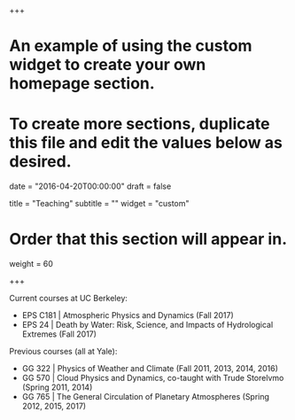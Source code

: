 +++
# An example of using the custom widget to create your own homepage section.
# To create more sections, duplicate this file and edit the values below as desired.

date = "2016-04-20T00:00:00"
draft = false

title = "Teaching"
subtitle = ""
widget = "custom"

# Order that this section will appear in.
weight = 60

+++

Current courses at UC Berkeley:

- EPS C181 |  Atmospheric Physics and Dynamics (Fall 2017)
- EPS 24 | Death by Water: Risk, Science, and Impacts of Hydrological Extremes (Fall 2017)

Previous courses (all at Yale):

- GG 322 | Physics of Weather and Climate (Fall 2011, 2013, 2014, 2016)
- GG 570 | Cloud Physics and Dynamics, co-taught with Trude Storelvmo (Spring 2011, 2014)
- GG 765 | The General Circulation of Planetary Atmospheres (Spring 2012, 2015, 2017)
 
